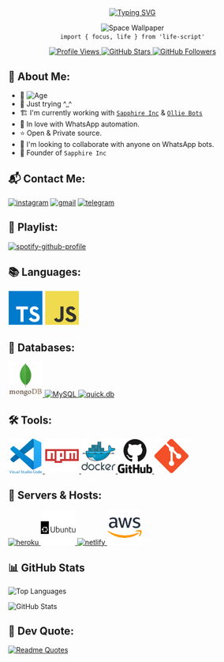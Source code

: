 ## <!-- Typing SVG -->
<p align="center">
    <a href="https://git.io/J0hKr">
        <img
        src="https://readme-typing-svg.herokuapp.com?font=Courgette&size=30&color=1B961A&lines=こんにちは%F0%9F%91%8B.....;Welcome+to+my+GitHub%F0%9F%98%8D"
            alt="Typing SVG"
        />
    </a>
</p>

<p align="center">
    <img src="https://images.wallpapersden.com/image/download/dreaming-of-space-while-looking-at-shooting-stars_bWlpaW6UmZqaraWkpJRnamtlrWZrZWU.jpg" alt="Space Wallpaper" />
    <br />
    <code> import { focus, life } from 'life-script' </code>
</p>

<p align="center">
  <a href="https://github.com/MythicIssa/MythicIssa.git">
    <img src="https://komarev.com/ghpvc/?username=MythicIssa&label=Profile%20views&color=ff69b4&style=flat" alt="Profile Views" />
  </a>
  <a href="https://github.com/MythicIssa?tab=stars">
    <img src="https://img.shields.io/github/stars/MythicIssa?color=ff69b4&label=Stargazers&style=flat" alt="GitHub Stars" />
  </a>
  <a href="https://github.com/MythicIssa?tab=followers">
    <img src="https://img.shields.io/github/followers/MythicIssa?color=ff69b4&label=Followers&style=flat" alt="GitHub Followers" />
  </a>
</p>

## 🙂 About Me:

- 🌠 ![Age](https://img.shields.io/badge/age-23-green)
- 🎋 Just trying ^_^
- 🏗 I'm currently working with [`Sapphire Inc`](https://github.com/SapphireInc2025) & [`Ollie Bots`](https://github.com/Ollie-Bots)
- 🚀 In love with WhatsApp automation.
- ⭐ Open & Private source.
- 👥 I'm looking to collaborate with anyone on WhatsApp bots.
- 👑 Founder of `Sapphire Inc`
      
## 📬 Contact Me:     
<p align="left">      
<a href="https://instagram.com/mythic.issa" target="_blank"><img align="center" src="https://www.freepnglogos.com/uploads/instagram-logo-png-transparent-0.png" alt="instagram" height="70" width="70" /></a>
<a href="mailto:Issamoha020@gmail.com" target="_blank"><img align="center" src="https://www.freepnglogos.com/uploads/gmail-email-logo-png-16.png" alt="gmail" height="70" width="70" /></a>
<a href="https://t.me/mythicissa" target="_blank"><img align="center" src="https://www.freepnglogos.com/uploads/telegram-png/telegram-chat-message-mobile-send-file-smartphone-talk-16.png" alt="telegram" height="70" width="70" /></a>
</p>
    
## 🎵 Playlist:

[![spotify-github-profile](https://spotify-github-profile.kittinanx.com/api/view?uid=ub97lfve8ssp2i5mqxlqpsc6e&cover_image=true&theme=default&show_offline=false&background_color=121212)](https://open.spotify.com/user/ub97lfve8ssp2i5mqxlqpsc6e)      

## 📚 Languages:
<p align="left">
<a href="https://www.typescript.org" target="_blank"> <img src="https://raw.githubusercontent.com/devicons/devicon/master/icons/typescript/typescript-original.svg" alt="typescript" width="70" height="70"/></a>
<a href="https://developer.mozilla.org/en-US/docs/Web/JavaScript" target="_blank"> <img src="https://raw.githubusercontent.com/devicons/devicon/master/icons/javascript/javascript-original.svg" alt="javascript" width="70" height="70"/></a>      
</p>
          
## 📇 Databases:
<p align="left">
<a href="https://www.mongodb.com/" target="_blank"> 
  <img src="https://raw.githubusercontent.com/devicons/devicon/master/icons/mongodb/mongodb-original-wordmark.svg" alt="mongodb" width="70" height="70"/> </a> 
<a href="https://www.mysql.com/" target="_blank"> 
  <img src="https://cdn.jsdelivr.net/gh/devicons/devicon/icons/mysql/mysql-original-wordmark.svg" alt="MySQL" width="70" height="70"/> </a>
<a href="https://www.npmjs.com/package/quick.db" target="_blank"> 
  <img src="https://user-images.githubusercontent.com/68235364/191689052-0eaa49f7-3b77-4ae4-a9f7-f387d1fa5dc0.png" alt="quick.db" width="70" height="70"/> 
</a>
</p>   
    
## 🛠️ Tools:
<p align="left">      
<a href="https://code.visualstudio.com" target="_blank"> <img src="https://raw.githubusercontent.com/devicons/devicon/1119b9f84c0290e0f0b38982099a2bd027a48bf1/icons/vscode/vscode-original-wordmark.svg" alt="vscode" width="70" height="70"/> </a>
<a href="https://code.npmjs.com" target="_blank"> <img src="https://raw.githubusercontent.com/devicons/devicon/1119b9f84c0290e0f0b38982099a2bd027a48bf1/icons/npm/npm-original-wordmark.svg" alt="npm" width="70" height="70"/> </a>      
<a href="https://www.docker.com/" target="_blank"> <img src="https://raw.githubusercontent.com/devicons/devicon/master/icons/docker/docker-original-wordmark.svg" alt="docker" width="70" height="70"/> </a> 
<a href="https://github.com/" target="_blank"> <img src="https://github.com/devicons/devicon/raw/master/icons/github/github-original-wordmark.svg" alt="github" width="70" height="70"/> </a>
<a href="https://www.git-scm.com/" target="_blank"> <img src="https://raw.githubusercontent.com/devicons/devicon/1119b9f84c0290e0f0b38982099a2bd027a48bf1/icons/git/git-original.svg" alt="git" width="70" height="70"/> </a>
</p>      
    
## 📡 Servers & Hosts:
<p align="left">      
<a href="https://heroku.com" target="_blank"> <img src="https://www.vectorlogo.zone/logos/heroku/heroku-icon.svg" alt="heroku" width="70" height="70"/> </a>     
<a href="https://www.ubuntu.com/" target="_blank"> <img src="https://raw.githubusercontent.com/devicons/devicon/1119b9f84c0290e0f0b38982099a2bd027a48bf1/icons/ubuntu/ubuntu-plain-wordmark.svg" alt="linux" width="70" height="70"/> </a>   
<a href="https://netlify.com/" target="_blank"> <img src="https://devopedia.org/images/article/397/9618.1642936094.png" alt="netlify" width="70" height="70"/> </a>   
<a href="https://aws.amazon.com/" target="_blank"> <img src="https://raw.githubusercontent.com/devicons/devicon/1119b9f84c0290e0f0b38982099a2bd027a48bf1/icons/amazonwebservices/amazonwebservices-original-wordmark.svg" alt="aws" width="70" height="70"/> </a>    
</p>  
      
## 📊 GitHub Stats

![Top Languages](https://github-readme-stats.vercel.app/api/top-langs/?username=MythicIssa&layout=compact&theme=radical)

![GitHub Stats](https://github-readme-stats.vercel.app/api?username=MythicIssa&show_icons=true&theme=radical)
      
## 🔰 Dev Quote:

[![Readme Quotes](https://quotes-github-readme.vercel.app/api?type=horizontal&theme=light)](https://github.com/piyushsuthar/github-readme-quotes)
